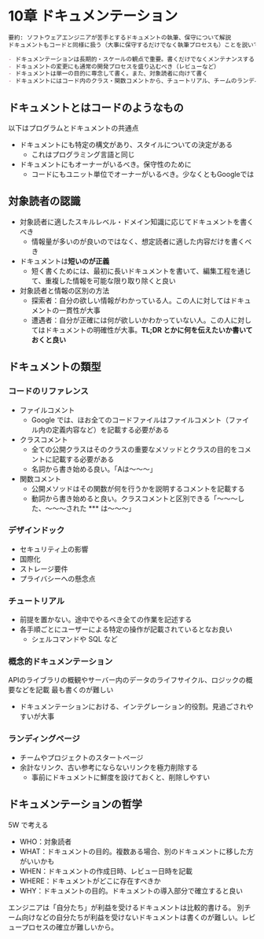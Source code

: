 # 10章 ドキュメンテーション

```markdown
要約: ソフトウェアエンジニアが苦手とするドキュメントの執筆、保守について解説
ドキュメントもコードと同様に扱う（大事に保守するだけでなく執筆プロセスも）ことを説いている

- ドキュメンテーションは長期的・スケールの観点で重要。書くだけでなくメンテナンスする
- ドキュメントの変更にも通常の開発プロセスを盛り込むべき（レビューなど）
- ドキュメントは単一の目的に専念して書く。また、対象読者に向けて書く
- ドキュメントにはコード内のクラス・関数コメントから、チュートリアル、チームのランディングページまで多岐にわたる。
```

## ドキュメントとはコードのようなもの

以下はプログラムとドキュメントの共通点

- ドキュメントにも特定の構文があり、スタイルについての決定がある
    - これはプログラミング言語と同じ
- ドキュメントにもオーナーがいるべき。保守性のために
    - コードにもユニット単位でオーナーがいるべき。少なくともGoogleでは

## 対象読者の認識

- 対象読者に適したスキルレベル・ドメイン知識に応じてドキュメントを書くべき
    - 情報量が多いのが良いのではなく、想定読者に適した内容だけを書くべき
- ドキュメントは**短いのが正義**
    - 短く書くためには、最初に長いドキュメントを書いて、編集工程を通じて、重複した情報を可能な限り取り除くと良い
- 対象読者と情報の区別の方法
    - 探索者：自分の欲しい情報がわかっている人。この人に対してはドキュメントの一貫性が大事
    - 遭遇者：自分が正確には何が欲しいかわかっていない人。この人に対してはドキュメントの明確性が大事。**TL;DR とかに何を伝えたいか書いておくと良い**

## ドキュメントの類型

### コードのリファレンス

- ファイルコメント
    - Google では、ほお全てのコードファイルはファイルコメント（ファイル内の定義内容など）を記載する必要がある
- クラスコメント
    - 全ての公開クラスはそのクラスの重要なメソッドとクラスの目的をコメントに記載する必要がある
    - 名詞から書き始める良い。「Aは〜〜〜」
- 関数コメント
    - 公開メソッドはその関数が何を行うかを説明するコメントを記載する
    - 動詞から書き始めると良い。クラスコメントと区別できる「〜〜〜した、〜〜〜された *** は〜〜〜」

### デザインドック

- セキュリティ上の影響
- 国際化
- ストレージ要件
- プライバシーへの懸念点

### チュートリアル

- 前提を置かない。途中でやるべき全ての作業を記述する
- 各手順ごとにユーザーによる特定の操作が記載されているとなお良い
    - シェルコマンドや SQL など

### 概念的ドキュメンテーション

APIのライブラリの概観やサーバー内のデータのライフサイクル、ロジックの概要などを記載
最も書くのが難しい

- ドキュメンテーションにおける、インテグレーション的役割。見過ごされやすいが大事

### ランディングページ

- チームやプロジェクトのスタートページ
- 余計なリンク、古い参考にならないリンクを極力削除する
    - 事前にドキュメントに鮮度を設けておくと、削除しやすい

## ドキュメンテーションの哲学

5W で考える

- WHO：対象読者
- WHAT：ドキュメントの目的。複数ある場合、別のドキュメントに移した方がいいかも
- WHEN：ドキュメントの作成日時、レビュー日時を記載
- WHERE：ドキュメントがどこに存在すべきか
- WHY：ドキュメントの目的。ドキュメントの導入部分で確立すると良い

エンジニアは「自分たち」が利益を受けるドキュメントは比較的書ける。
別チーム向けなどの自分たちが利益を受けないドキュメントは書くのが難しい。レビュープロセスの確立が難しいから。

